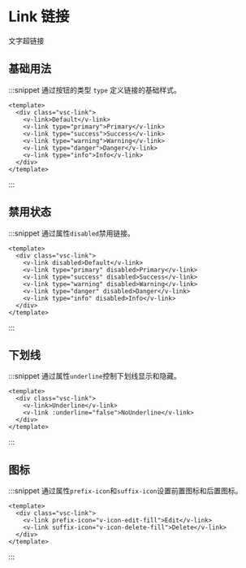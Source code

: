 # Link 链接

文字超链接

## 基础用法

:::snippet 通过按钮的类型 `type` 定义链接的基础样式。

```vue
<template>
  <div class="vsc-link">
    <v-link>Default</v-link>
    <v-link type="primary">Primary</v-link>
    <v-link type="success">Success</v-link>
    <v-link type="warning">Warning</v-link>
    <v-link type="danger">Danger</v-link>
    <v-link type="info">Info</v-link>
  </div>
</template>
```

:::

## 禁用状态

:::snippet 通过属性`disabled`禁用链接。

```vue
<template>
  <div class="vsc-link">
    <v-link disabled>Default</v-link>
    <v-link type="primary" disabled>Primary</v-link>
    <v-link type="success" disabled>Success</v-link>
    <v-link type="warning" disabled>Warning</v-link>
    <v-link type="danger" disabled>Danger</v-link>
    <v-link type="info" disabled>Info</v-link>
  </div>
</template>
```

:::

## 下划线

:::snippet 通过属性`underline`控制下划线显示和隐藏。

```vue
<template>
  <div class="vsc-link">
    <v-link>Underline</v-link>
    <v-link :underline="false">NoUnderline</v-link>
  </div>
</template>
```

:::

## 图标

:::snippet 通过属性`prefix-icon`和`suffix-icon`设置前置图标和后置图标。

```vue
<template>
  <div class="vsc-link">
    <v-link prefix-icon="v-icon-edit-fill">Edit</v-link>
    <v-link suffix-icon="v-icon-delete-fill">Delete</v-link>
  </div>
</template>
```

:::
